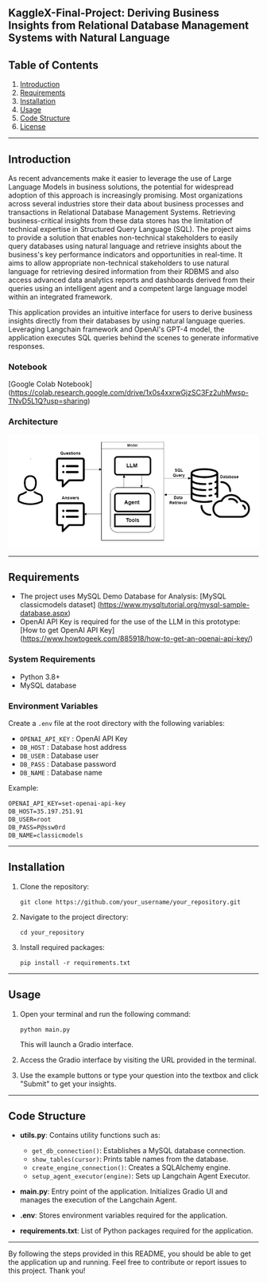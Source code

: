 
## KaggleX-Final-Project: Deriving Business Insights from Relational Database Management Systems with Natural Language

## Table of Contents
1. [Introduction](#introduction)
2. [Requirements](#requirements)
3. [Installation](#installation)
4. [Usage](#usage)
5. [Code Structure](#code-structure)
6. [License](#license)

---

## Introduction

As recent advancements make it easier to leverage the use of Large Language Models in business solutions, the potential for widespread adoption of this approach is increasingly promising. Most organizations across several industries store their data about business processes and transactions in Relational Database Management Systems. Retrieving business-critical insights from these data stores has the limitation of technical expertise in Structured Query Language (SQL). The project aims to provide a solution that enables non-technical stakeholders to easily query databases using natural language and retrieve insights about the business's key performance indicators and opportunities in real-time. It aims to allow appropriate non-technical stakeholders to use natural language for retrieving desired information from their RDBMS and also access advanced data analytics reports and dashboards derived from their queries using an intelligent agent and a competent large language model within an integrated framework. 

This application provides an intuitive interface for users to derive business insights directly from their databases by using natural language queries. Leveraging Langchain framework and OpenAI's GPT-4 model, the application executes SQL queries behind the scenes to generate informative responses.

### Notebook
[Google Colab Notebook] (https://colab.research.google.com/drive/1x0s4xxrwGjzSC3Fz2uhMwsp-TNvD5L1Q?usp=sharing)

### Architecture
![image](https://github.com/SamuelOjuri/Business_Insights_from_RDBMS_with_Natural_Language/blob/main/SQL_database_agent_workflow.png)

---

## Requirements
- The project uses MySQL Demo Database for Analysis: [MySQL classicmodels dataset] (https://www.mysqltutorial.org/mysql-sample-database.aspx) 
- OpenAI API Key is required for the use of the LLM in this prototype: [How to get OpenAI API Key] (https://www.howtogeek.com/885918/how-to-get-an-openai-api-key/)

### System Requirements
- Python 3.8+
- MySQL database

### Environment Variables
Create a `.env` file at the root directory with the following variables:
- `OPENAI_API_KEY` : OpenAI API Key
- `DB_HOST` : Database host address
- `DB_USER` : Database user
- `DB_PASS` : Database password
- `DB_NAME` : Database name

Example:
```env
OPENAI_API_KEY=set-openai-api-key
DB_HOST=35.197.251.91
DB_USER=root
DB_PASS=P@ssw0rd
DB_NAME=classicmodels
```

---

## Installation

1. Clone the repository:

    ```
    git clone https://github.com/your_username/your_repository.git
    ```
    
2. Navigate to the project directory:

    ```
    cd your_repository
    ```

3. Install required packages:

    ```
    pip install -r requirements.txt
    ```

---

## Usage

1. Open your terminal and run the following command:

    ```
    python main.py
    ```

    This will launch a Gradio interface.

2. Access the Gradio interface by visiting the URL provided in the terminal.

3. Use the example buttons or type your question into the textbox and click "Submit" to get your insights.

---

## Code Structure

- **utils.py**: Contains utility functions such as:

    - `get_db_connection()`: Establishes a MySQL database connection.
    - `show_tables(cursor)`: Prints table names from the database.
    - `create_engine_connection()`: Creates a SQLAlchemy engine.
    - `setup_agent_executor(engine)`: Sets up Langchain Agent Executor.

- **main.py**: Entry point of the application. Initializes Gradio UI and manages the execution of the Langchain Agent.

- **.env**: Stores environment variables required for the application.

- **requirements.txt**: List of Python packages required for the application.

---


By following the steps provided in this README, you should be able to get the application up and running. Feel free to contribute or report issues to this project. Thank you!
